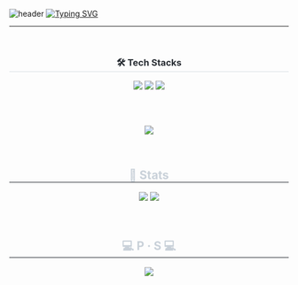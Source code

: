 ![header](https://capsule-render.vercel.app/api?type=waving&color=6994CDEE&text=&animation=twinkling&height=80)
[![Typing SVG](https://readme-typing-svg.demolab.com?font=Alkatra&weight=500&size=45&duration=3500&pause=3&color=6994CDEE&center=false&vCenter=false&multiline=true&repeat=true&width=1000&height=100&lines=Welcome+to+B0Light's+GitHub!👋)](https://git.io/typing-svg)
 
<div align="left">

-------

<br>
<div align= "center">
    <h3 style="border-bottom: 1px solid #d8dee4; color: #282d33;"> 🛠️ Tech Stacks </h3> 
    <div style="margin: 0 auto; text-align: center;" align= "center">
        <img src="https://img.shields.io/badge/C-A8B9CC?style=flat&logo=C&logoColor=white">
        <img src="https://img.shields.io/badge/C++-00599C?style=flat&logo=C%2B%2B&logoColor=white">
        <img src="https://img.shields.io/badge/Java-007396?style=flat&logo=Java&logoColor=white">
    </div>
</div>
    

<br><br>
<p align="center">
    <a href="https://hits.seeyoufarm.com"><img src="https://hits.seeyoufarm.com/api/count/incr/badge.svg?url=https%3A%2F%2Fgithub.com%2FSodaXI&count_bg=%236F7DD3&title_bg=%23494848&icon=github.svg&icon_color=%23E7E7E7&title=hits&edge_flat=false"/></a>
</p>
<br>
 


<div align= "center"> 
    <h2 style="border-bottom: 1px solid #21262d; color: #c9d1d9;"> 🏅 Stats </h2> 
    <div align= "center"> <img src="https://github-readme-stats.vercel.app/api?username=B0Light&bg_color=60,4d22b3,94e3fe&title_color=fffbb9&text_color=fffbb9"
         /> <img src="https://github-readme-stats.vercel.app/api/top-langs/?username=B0Light&layout=compact&bg_color=60,4d22b3,94e3fe&title_color=fffbb9&text_color=fffbb9"
           /> 
    </div> 
</div>
<br><br>
<div align= "center"> 
    <h2 style="border-bottom: 1px solid #21262d; color: #c9d1d9;"> 💻 P ‧ S 💻 </h2> 
    <img src="http://mazassumnida.wtf/api/v2/generate_badge?boj=mrtime">
</div>
<!--
**SodaXI/SodaXI** is a ✨ _special_ ✨ repository because its `README.md` (this file) appears on your GitHub profile.

